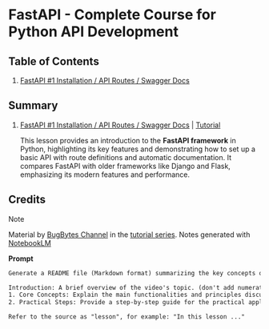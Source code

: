 # FastAPI - Complete Course for Python API Development

## Table of Contents

1. [FastAPI #1 Installation / API Routes / Swagger Docs](./notes/lesson-01.md)

## Summary

1. [FastAPI #1 Installation / API Routes / Swagger Docs](./notes/lesson-01.md) | [Tutorial](https://youtu.be/Lw-zLopB3o0?si=jyZFx4LbnJOiaryP)

   This lesson provides an introduction to the **FastAPI framework** in Python, highlighting its key features and demonstrating how to set up a basic API with route definitions and automatic documentation. It compares FastAPI with older frameworks like Django and Flask, emphasizing its modern features and performance.

## Credits

> [!NOTE]
> Material by [BugBytes Channel](https://www.youtube.com/@bugbytes3923) in the [tutorial series](https://youtube.com/playlist?list=PL-2EBeDYMIbQghmnb865lpdmYyWU3I5F1&si=mC2A2xLr3VMZ71IG).
> Notes generated with [NotebookLM](https://notebooklm.google)

**Prompt**

```txt
Generate a README file (Markdown format) summarizing the key concepts of the source video. Include the following sections:

Introduction: A brief overview of the video's topic. (don't add numeration for this section)
1. Core Concepts: Explain the main functionalities and principles discussed.
2. Practical Steps: Provide a step-by-step guide for the practical application of the concepts in the video. For each step, clearly explain the action and include the corresponding code block (if any) directly after the step description. (not required to put "action" or "code" subtitle)

Refer to the source as "lesson", for example: "In this lesson ..."
```

